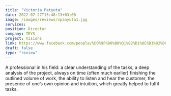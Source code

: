 ```yaml
---
title: "Victoria Patyuta"
date: 2022-07-27T15:48:13+03:00
image: /images/reviews/vpanyuta1.jpg
services:
position: Director
company: TEYS
project: Visions
link: https://www.facebook.com/people/%D0%9F%D0%B0%D1%82%D1%8E%D1%82%D0%B0-%D0%92%D1%96%D0%BA%D1%82%D0%BE%D1%80%D1%96%D1%8F/pfbid0XoK25ZwLiWQBorn1aEQHRZA5a9svL53x8k8rLTY36czDZ3UNQB4EJnHYoAFdhktgl/
draft: false
type: "review"
---
```


A professional in his field: a clear understanding of the tasks, a deep analysis of the project, always on time (often much earlier) finishing the outlined volume of work, the ability to listen and hear the customer, the presence of one’s own opinion and intuition, which greatly helped to fulfil tasks. 